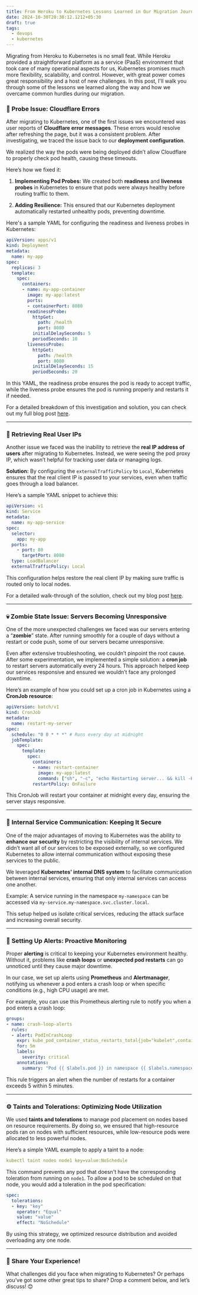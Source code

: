 ```yaml
---
title: From Heroku to Kubernetes Lessons Learned in Our Migration Journey
date: 2024-10-30T20:38:12.1212+05:30
draft: true
tags:
  - devops
  - kubernetes
---
```


Migrating from Heroku to Kubernetes is no small feat. While Heroku provided a straightforward platform as a service (PaaS) environment that took care of many operational aspects for us, Kubernetes promises much more flexibility, scalability, and control. However, with great power comes great responsibility and a host of new challenges. In this post, I'll walk you through some of the lessons we learned along the way and how we overcame common hurdles during our migration.

### 🚨 **Probe Issue: Cloudflare Errors**

After migrating to Kubernetes, one of the first issues we encountered was user reports of **Cloudflare error messages**. These errors would resolve after refreshing the page, but it was a consistent problem. After investigating, we traced the issue back to our **deployment configuration**.

We realized the way the pods were being deployed didn’t allow Cloudflare to properly check pod health, causing these timeouts.

Here’s how we fixed it:

1. **Implementing Pod Probes:** We created both **readiness** and **liveness probes** in Kubernetes to ensure that pods were always healthy before routing traffic to them.
    
2. **Adding Resilience:** This ensured that our Kubernetes deployment automatically restarted unhealthy pods, preventing downtime.
    

Here's a sample YAML for configuring the readiness and liveness probes in Kubernetes:

```yaml
apiVersion: apps/v1
kind: Deployment
metadata:
  name: my-app
spec:
  replicas: 3
  template:
    spec:
      containers:
      - name: my-app-container
        image: my-app:latest
        ports:
        - containerPort: 8080
        readinessProbe:
          httpGet:
            path: /health
            port: 8080
          initialDelaySeconds: 5
          periodSeconds: 10
        livenessProbe:
          httpGet:
            path: /health
            port: 8080
          initialDelaySeconds: 15
          periodSeconds: 20
```

In this YAML, the readiness probe ensures the pod is ready to accept traffic, while the liveness probe ensures the pod is running properly and restarts it if needed.

For a detailed breakdown of this investigation and solution, you can check out my full blog post [here](https://dev.to/programmerraja/sherlock-holmes-and-the-case-of-the-cloudflare-timeout-mystery-3d61).

---

### 🧐 **Retrieving Real User IPs**

Another issue we faced was the inability to retrieve the **real IP address of users** after migrating to Kubernetes. Instead, we were seeing the pod proxy IP, which wasn’t helpful for tracking user data or managing logs.

**Solution:** By configuring the `externalTrafficPolicy` to `Local`, Kubernetes ensures that the real client IP is passed to your services, even when traffic goes through a load balancer.

Here’s a sample YAML snippet to achieve this:

```yaml
apiVersion: v1
kind: Service
metadata:
  name: my-app-service
spec:
  selector:
    app: my-app
  ports:
    - port: 80
      targetPort: 8080
  type: LoadBalancer
  externalTrafficPolicy: Local
```

This configuration helps restore the real client IP by making sure traffic is routed only to local nodes.

For a detailed walk-through of the solution, check out my blog post [here](https://dev.to/programmerraja/sherlock-holmes-the-case-of-the-missing-user-ips-5a81).

---

### 💀 **Zombie State Issue: Servers Becoming Unresponsive**

One of the more unexpected challenges we faced was our servers entering a “**zombie**” state. After running smoothly for a couple of days without a restart or code push, some of our servers became unresponsive.

Even after extensive troubleshooting, we couldn’t pinpoint the root cause. After some experimentation, we implemented a simple solution: a **cron job** to restart servers automatically every 24 hours. This approach helped keep our services responsive and ensured we wouldn’t face any prolonged downtime.

Here’s an example of how you could set up a cron job in Kubernetes using a **CronJob resource**:

```yaml
apiVersion: batch/v1
kind: CronJob
metadata:
  name: restart-my-server
spec:
  schedule: "0 0 * * *" # Runs every day at midnight
  jobTemplate:
    spec:
      template:
        spec:
          containers:
          - name: restart-container
            image: my-app:latest
            command: ["sh", "-c", "echo Restarting server... && kill -HUP 1"]
          restartPolicy: OnFailure
```

This CronJob will restart your container at midnight every day, ensuring the server stays responsive.

---

### 🔐 **Internal Service Communication: Keeping It Secure**

One of the major advantages of moving to Kubernetes was the ability to **enhance our security** by restricting the visibility of internal services. We didn’t want all of our services to be exposed externally, so we configured Kubernetes to allow internal communication without exposing these services to the public.

We leveraged **Kubernetes' internal DNS system** to facilitate communication between internal services, ensuring that only internal services can access one another.

Example: A service running in the namespace `my-namespace` can be accessed via `my-service.my-namespace.svc.cluster.local`.

This setup helped us isolate critical services, reducing the attack surface and increasing overall security.

---

### 🚨 **Setting Up Alerts: Proactive Monitoring**

Proper **alerting** is critical to keeping your Kubernetes environment healthy. Without it, problems like **crash loops** or **unexpected pod restarts** can go unnoticed until they cause major downtime.

In our case, we set up alerts using **Prometheus** and **Alertmanager**, notifying us whenever a pod enters a crash loop or when specific conditions (e.g., high CPU usage) are met.

For example, you can use this Prometheus alerting rule to notify you when a pod enters a crash loop:

```yaml
groups:
- name: crash-loop-alerts
  rules:
  - alert: PodInCrashLoop
    expr: kube_pod_container_status_restarts_total{job="kubelet",container="my-app"} > 5
    for: 5m
    labels:
      severity: critical
    annotations:
      summary: "Pod {{ $labels.pod }} in namespace {{ $labels.namespace }} is in a crash loop"
```

This rule triggers an alert when the number of restarts for a container exceeds 5 within 5 minutes.

---

### ⚙️ **Taints and Tolerations: Optimizing Node Utilization**

We used **taints and tolerations** to manage pod placement on nodes based on resource requirements. By doing so, we ensured that high-resource pods ran on nodes with sufficient resources, while low-resource pods were allocated to less powerful nodes.

Here’s a simple YAML example to apply a taint to a node:

```yaml
kubectl taint nodes node1 key=value:NoSchedule
```

This command prevents any pod that doesn't have the corresponding toleration from running on `node1`. To allow a pod to be scheduled on that node, you would add a toleration in the pod specification:

```yaml
spec:
  tolerations:
  - key: "key"
    operator: "Equal"
    value: "value"
    effect: "NoSchedule"
```

By using this strategy, we optimized resource distribution and avoided overloading any one node.

---


### 📝 **Share Your Experience!**

What challenges did you face when migrating to Kubernetes? Or perhaps you’ve got some other great tips to share? Drop a comment below, and let’s discuss! 😊
